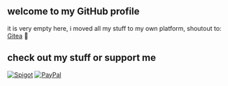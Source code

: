 welcome to my GitHub profile
-
it is very empty here, i moved all my stuff to my own platform, shoutout to: [Gitea](https://github.com/go-gitea/gitea) 💚

check out my stuff or support me
-
[![Spigot](https://img.shields.io/badge/my%20minecraft%20plugins-2-orange?style=for-the-badge)](https://www.spigotmc.org/resources/authors/maddinm.1254008/)
[![PayPal](https://img.shields.io/badge/PayPal-00457C.svg?style=for-the-badge&logo=PayPal&logoColor=white)](https://paypal.me/MaddinM)

